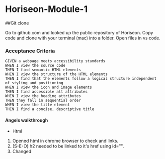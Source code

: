 # Horiseon-Module-1

##Git clone

Go to github.com and looked up the public repository of Horiseon. Copy code and
clone with your terminal (mac) into a folder. Open files in vs code.

### Acceptance Criteria

```
GIVEN a webpage meets accessibility standards
WHEN I view the source code
THEN I find semantic HTML elements
WHEN I view the structure of the HTML elements
THEN I find that the elements follow a logical structure independent of styling and positioning
WHEN I view the icon and image elements
THEN I find accessible alt attributes
WHEN I view the heading attributes
THEN they fall in sequential order
WHEN I view the title element
THEN I find a concise, descriptive title
```

#### Angels walkthrough

* Html
1. Opened html in chrome browser to check and links.
2. (S-E-O) h2 needed to be linked to it's href using id="".
3. Changed <title> to something catchy.
4. Changed </img> to /> on h3 Cost managment.
5. Changed h2 made with <3 by Horseion into h4
6. Add id="" to href links.
7. Add id="" to other elements to shorten codes in css.
8. Add alt="" to all img for short description.
  
* Css
1. Target all <h2> & <h3> to have the same style.
2. Combine class (benefit)(style) bc they had same styles.
3. Made an id top links to make links have a pointer and opacity when hover over it.
4. Made an id for img that had the same styles.
5. Made an id for the elements that had the same max height.
  
##### Turn in

  Make a repository with a unique name and typed out a README with how I did this assignment. In your repository go to setting pages and make main. Go into terminal (mac) and open files and git status. Make git branch to -M main. Push existing repository from command line. 

